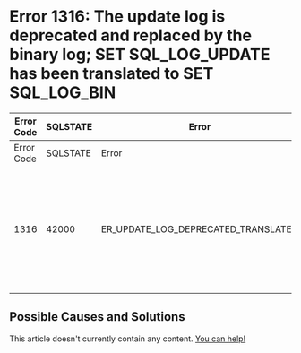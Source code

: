 
# Error 1316: The update log is deprecated and replaced by the binary log; SET SQL_LOG_UPDATE has been translated to SET SQL_LOG_BIN


| Error Code | SQLSTATE | Error | Description |
| --- | --- | --- | --- |
| Error Code | SQLSTATE | Error | Description |
| 1316 | 42000 | ER_UPDATE_LOG_DEPRECATED_TRANSLATED | The update log is deprecated and replaced by the binary log; SET SQL_LOG_UPDATE has been translated to SET SQL_LOG_BIN. This option will be removed in [MariaDB 5.6](/kb/en/what-is-mariadb-56/). |




## Possible Causes and Solutions


This article doesn't currently contain any content. [You can help!](/kb/en/writing-and-editing-knowledge-base-articles/)

